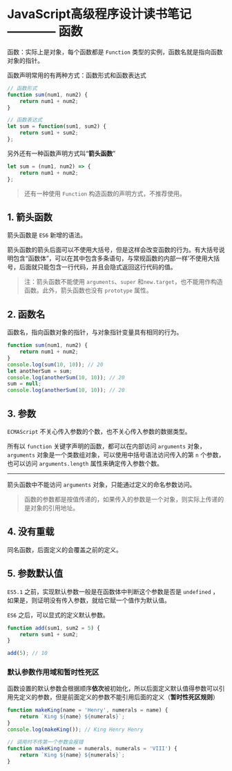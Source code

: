 # JavaScript高级程序设计读书笔记 ———— 函数

函数：实际上是对象，每个函数都是 `Function` 类型的实例，函数名就是指向函数对象的指针。

函数声明常用的有两种方式：函数形式和函数表达式

```javascript
// 函数形式
function sum(num1, num2) {
    return num1 + num2;
}

// 函数表达式
let sum = function(sum1, sum2) {
    return sum1 + sum2;
};
```

另外还有一种函数声明方式叫“**箭头函数**”

```javascript
let sum = (num1, num2) => {
	return num1 + num2;
};
```

> 还有一种使用 `Function` 构造函数的声明方式，不推荐使用。

## 1. 箭头函数

箭头函数是 `ES6` 新增的语法。

箭头函数的箭头后面可以不使用大括号，但是这样会改变函数的行为。有大括号说明包含“函数体”，可以在其中包含多条语句，与常规函数的内部一样’不使用大括号，后面就只能包含一行代码，并且会隐式返回这行代码的值。

> 注：箭头函数不能使用 `arguments`、`super` 和`new.target`，也不能用作构造函数。此外，箭头函数也没有 `prototype` 属性。

## 2. 函数名

函数名，指向函数对象的指针，与对象指针变量具有相同的行为。

```javascript
function sum(num1, num2) {
	return num1 + num2;
}
console.log(sum(10, 10)); // 20
let anotherSum = sum;
console.log(anotherSum(10, 10)); // 20
sum = null;
console.log(anotherSum(10, 10)); // 20
```

## 3. 参数

`ECMAScript` 不关心传入参数的个数，也不关心传入参数的数据类型。

所有以 `function` 关键字声明的函数，都可以在内部访问 `arguments` 对象，`arguments` 对象是一个类数组对象，可以使用中括号语法访问传入的第 `n` 个参数，也可以访问 `arguments.length` 属性来确定传入参数个数。

---

箭头函数中不能访问 `arguments` 对象，只能通过定义的命名参数访问。

> 函数的参数都是按值传递的，如果传入的参数是一个对象，则实际上传递的是对象的引用地址。

## 4. 没有重载

同名函数，后面定义的会覆盖之前的定义。

## 5. 参数默认值

`ES5.1` 之前，实现默认参数一般是在函数体中判断这个参数是否是 `undefined` ，如果是，则证明没有传入参数，就给它赋一个值作为默认值。

`ES6` 之后，可以显式的定义默认参数。

```javascript
function add(sum1, sum2 = 5) {
	return sum1 + sum2;
}

add(5); // 10
```

### 默认参数作用域和暂时性死区

函数设置的默认参数会根据顺序**依次**被初始化，所以后面定义默认值得参数可以引用先定义的参数，但是前面定义的参数不能引用后面的定义（**暂时性死区规则**）

```javascript
function makeKing(name = 'Henry', numerals = name) {
	return `King ${name} ${numerals}`;
}
console.log(makeKing()); // King Henry Henry

// 调用时不传第一个参数会报错
function makeKing(name = numerals, numerals = 'VIII') {
	return `King ${name} ${numerals}`;
}
```









